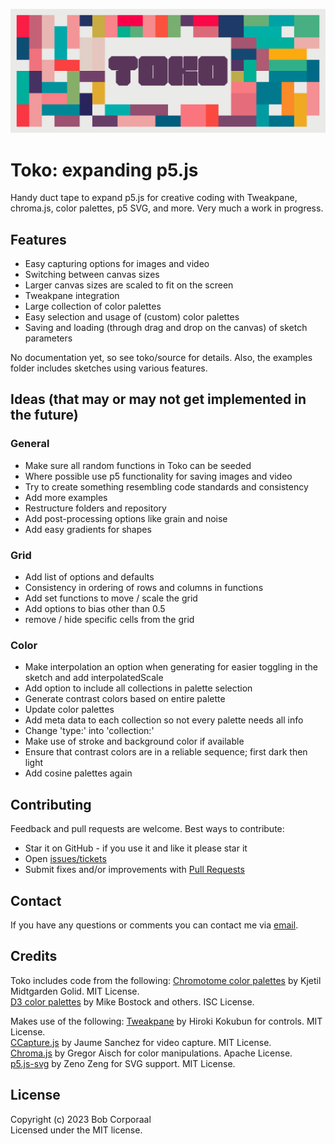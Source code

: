 <p align="center"><img src="/assets/images/toko_header.png" alt="Toko logo"></p>

# Toko: expanding p5.js
Handy duct tape to expand p5.js for creative coding with Tweakpane, chroma.js, color palettes, p5 SVG, and more. Very much a work in progress.


## Features
- Easy capturing options for images and video
- Switching between canvas sizes
- Larger canvas sizes are scaled to fit on the screen
- Tweakpane integration
- Large collection of color palettes
- Easy selection and usage of (custom) color palettes
- Saving and loading (through drag and drop on the canvas) of sketch parameters

No documentation yet, so see toko/source for details. Also, the examples folder includes sketches using various features.


## Ideas (that may or may not get implemented in the future)

### General

- Make sure all random functions in Toko can be seeded
- Where possible use p5 functionality for saving images and video
- Try to create something resembling code standards and consistency
- Add more examples
- Restructure folders and repository
- Add post-processing options like grain and noise
- Add easy gradients for shapes

### Grid

- Add list of options and defaults
- Consistency in ordering of rows and columns in functions
- Add set functions to move / scale the grid
- Add options to bias other than 0.5
- remove / hide specific cells from the grid

### Color

- Make interpolation an option when generating for easier toggling in the sketch and add interpolatedScale
- Add option to include all collections in palette selection
- Generate contrast colors based on entire palette
- Update color palettes
- Add meta data to each collection so not every palette needs all info
- Change 'type:' into 'collection:'
- Make use of stroke and background color if available
- Ensure that contrast colors are in a reliable sequence; first dark then light
- Add cosine palettes again


## Contributing

Feedback and pull requests are welcome. Best ways to contribute:
* Star it on GitHub - if you use it and like it please star it
* Open [issues/tickets](https://github.com/bcorporaal/toko/issues)
* Submit fixes and/or improvements with [Pull Requests](https://github.com/bcorporaal/toko/pulls)

## Contact

If you have any questions or comments you can contact me via [email](mailto:dev@reefscape.net).

## Credits

Toko includes code from the following:
[Chromotome color palettes](https://github.com/kgolid/chromotome) by Kjetil Midtgarden Golid. MIT License.<br>
[D3 color palettes](https://github.com/d3/d3) by Mike Bostock and others. ISC License.<br>

Makes use of the following:
[Tweakpane](https://cocopon.github.io/tweakpane/) by Hiroki Kokubun for controls. MIT License.<br>
[CCapture.js](https://github.com/spite/ccapture.js) by Jaume Sanchez for video capture. MIT License.<br>
[Chroma.js](https://github.com/gka/chroma.js) by Gregor Aisch for color manipulations. Apache License.<br>
[p5.js-svg](https://github.com/zenozeng/p5.js-svg) by Zeno Zeng for SVG support. MIT License.<br>


## License

Copyright (c) 2023 Bob Corporaal<br>
Licensed under the MIT license.
